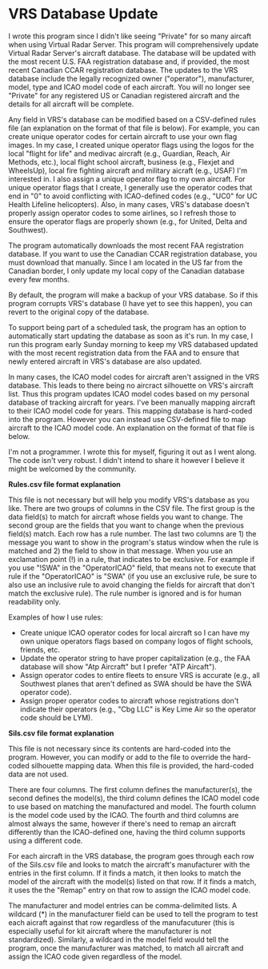 # VRS Database Update

I wrote this program since I didn't like seeing "Private" for so many aircaft when using Virtual Radar Server.  This program will comprehensively update Virtual Radar Server's aircraft database.  The database will be updated with the most recent U.S. FAA registration database and, if provided, the most recent Canadian CCAR registration database.  The updates to the VRS database include the legally recognized owner ("operator"), manufacturer, model, type and ICAO model code of each aircraft.  You will no longer see "Private" for any registered US or Canadian registered aircraft and the details for all aircraft will be complete.

Any field in VRS's database can be modified based on a CSV-defined rules file (an explanation on the format of that file is below).  For example, you can create unique operator codes for certain aircraft to use your own flag images.  In my case, I created unique operator flags using the logos for the local "flight for life" and medivac aircraft (e.g., Guardian, Reach, Air Methods, etc.), local flight school aircraft, business (e.g., Flexjet and WheelsUp), local fire fighting aircraft and military aicraft (e.g., USAF) I'm interested in.  I also assign a unique operator flag to my own aircraft.  For unique operator flags that I create, I generally use the operator codes that end in "0" to avoid conflicting with ICAO-defined codes (e.g., "UC0" for UC Health Lifeline helicopters).  Also, in many cases, VRS's database doesn't properly assign operator codes to some airlines, so I refresh those to ensure the operator flags are properly shown (e.g., for United, Delta and Southwest).

The program automatically downloads the most recent FAA registration database.  If you want to use the Canadian CCAR registration database, you must download that manually.  Since I am located in the US far from the Canadian border, I only update my local copy of the Canadian database every few months.

By default, the program will make a backup of your VRS database.  So if this program corrupts VRS's database (I have yet to see this happen), you can revert to the original copy of the database.

To support being part of a scheduled task, the program has an option to automatically start updating the database as soon as it's run.  In my case, I run this program early Sunday morning to keep my VRS databased updated with the most recent registration data from the FAA and to ensure that newly entered aircraft in VRS's database are also updated.  

In many cases, the ICAO model codes for aircraft aren't assigned in the VRS database.  This leads to there being no aircract silhouette on VRS's aircraft list.  Thus this program updates ICAO model codes based on my personal database of tracking aircraft for years.  I've been manually mapping aircraft to their ICAO model code for years.  This mapping database is hard-coded into the program.  However you can instead use CSV-defined file to map aircraft to the ICAO model code.  An explanation on the format of that file is below.

I'm not a programmer. I wrote this for myself, figuring it out as I went along.  The code isn't very robust.  I didn't intend to share it however I believe it might be welcomed by the community.  

**Rules.csv file format explanation**

This file is not necessary but will help you modify VRS's database as you like.  There are two groups of columns in the CSV file.  The first group is the data field(s) to match for aircraft whose fields you want to change.  The second group are the fields that you want to change when the previous field(s) match.  Each row has a rule number.  The last two columns are 1) the message you want to show in the program's status window when the rule is matched and 2) the field to show in that message. When you use an exclamation point (!) in a rule, that indicates to be exclusive.  For example if you use "!SWA" in the "OperatorICAO" field, that means not to execute that rule if the "OperatorICAO" is "SWA" (if you use an exclusive rule, be sure to also use an inclusive rule to avoid changing the fields for aircraft that don't match the exclusive rule).  The rule number is ignored and is for human readability only.  

Examples of how I use rules:
- Create unique ICAO operator codes for local aircraft so I can have my own unique operators flags based on company logos of flight schools, friends, etc.
- Update the operator string to have proper capitalization (e.g., the FAA database will show "Atp Aircraft" but I prefer "ATP Aircaft").
- Assign operator codes to entire fleets to ensure VRS is accurate (e.g., all Southwest planes that aren't defined as SWA should be have the SWA operator code).
- Assign proper operator codes to aircraft whose registrations don't indicate their operators (e.g., "Cbg LLC" is Key Lime Air so the operator code should be LYM).

**Sils.csv file format explanation**

This file is not necessary since its contents are hard-coded into the program.  However, you can modify or add to the file to override the hard-coded silhouette mapping data.  When this file is provided, the hard-coded data are not used.  

There are four columns.  The first column defines the manufacturer(s), the second defines the model(s), the third column defines the ICAO model code to use based on matching the manufactured and model.  The fourth column is the model code used by the ICAO.  The fourth and third columns are almost always the same, however if there's need to remap an aircraft differently than the ICAO-defined one, having the third column supports using a different code.

For each aircraft in the VRS database, the program goes through each row of the Sils.csv file and looks to match the aircraft's manufacturer with the entries in the first column.  If it finds a match, it then looks to match the model of the aircraft with the model(s) listed on that row.  If it finds a match, it uses the the "Remap" entry on that row to assign the ICAO model code.
 
The manufacturer and model entries can be comma-delimited lists.  A wildcard (*) in the manufacturer field can be used to tell the program to test each aicraft against that row regardless of the manufacuturer (this is especially useful for kit aircraft where the manufacturer is not standardized).  Similarly, a wildcard in the model field would tell the program, once the manufacturer was matched, to match all aircraft and assign the ICAO code given regardless of the model.



